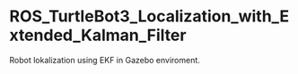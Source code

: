 # ROS_TurtleBot3_Localization_with_Extended_Kalman_Filter
 Robot lokalization using EKF in Gazebo enviroment. 
